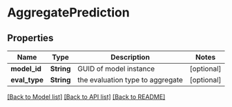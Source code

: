 # AggregatePrediction

## Properties

Name | Type | Description | Notes
------------ | ------------- | ------------- | -------------
**model_id** | **String** | GUID of model instance | [optional] 
**eval_type** | **String** | the evaluation type to aggregate | [optional] 

[[Back to Model list]](../README.md#documentation-for-models) [[Back to API list]](../README.md#documentation-for-api-endpoints) [[Back to README]](../README.md)


